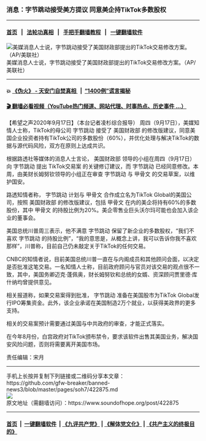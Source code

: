 ### 消息：字节跳动接受美方提议 同意美企持TikTok多数股权
------------------------

#### [首页](https://github.com/gfw-breaker/banned-news3/blob/master/README.md) &nbsp;&nbsp;|&nbsp;&nbsp; [法轮功真相](https://github.com/begood0513/basic/blob/master/README.md)  &nbsp;&nbsp;|&nbsp;&nbsp; [手把手翻墙教程](https://github.com/gfw-breaker/guides/wiki)  &nbsp;&nbsp;|&nbsp;&nbsp; [一键翻墙软件](https://github.com/gfw-breaker/nogfw/blob/master/README.md)  



<div><img alt="美媒消息人士说，字节跳动接受了美国财政部提出的TikTok交易修改方案。（AP/美联社）" src="https://img.soundofhope.org/2020-09/87u-1600381773720.jpeg"/>
<br/><figcaption class="caption">
 美媒消息人士说，字节跳动接受了美国财政部提出的TikTok交易修改方案。（AP/美联社）
</figcaption></div><hr/>

#### 💥 [《伪火》 - 天安门自焚真相 ](http://158.247.195.190:10000/videos/blog/weihuo.html)&nbsp; |&nbsp; [“1400例”谎言揭秘  ](http://158.247.195.190:10000/videos/blog/jiexi1400.html)

#### [ 🎬  翻墙必看视频（YouTube热门频道、网站代理、时事热点、历史事件 ...）](https://github.com/gfw-breaker/links/blob/master/banned.md)

<div><div class="Content__Wrapper sc-1bvya0-0 grZQxZ">
 <p class="meta-top">
  <span class="meta">
   【希望之声2020年9月17日】（本台记者凌杉综合报导）
  </span>
  周四（9月17日），美媒知情人士称，TikTok的母公司
  <ok href="/term/185063">
   字节跳动
  </ok>
  接受了
  <ok href="/term/1642">
   美国财政部
  </ok>
  的修改版建议，同意美国企业投资者持有TikTok公司的多数股份（60%），并优化处理与解决TikTok的数据与源代码风险，双方在原则上达成共识。
 </p>
 <p>
  根据路透社等媒体的消息人士言论，
  <ok href="/term/1642">
   美国财政部
  </ok>
  领导的小组在周四（9月17日）向
  <ok href="/term/185063">
   字节跳动
  </ok>
  提出
  <ok href="/term/367933">
   TikTok交易案
  </ok>
  的关键修订建议，而
  <ok href="/term/185063">
   字节跳动
  </ok>
  已经同意修改。本周，由美财长姆努钦领导的小组正在审查
  <ok href="/term/185063">
   字节跳动
  </ok>
  与
  <ok href="/term/9718">
   甲骨文
  </ok>
  的交易草案，以维护国安。
 </p>
 <div class="AD_Embed__Wrap-sc-1xslmin-0 igMuqX module desktop">
  <div>
  </div>
 </div>
 <p>
  路透知情者称，
  <ok href="/term/185063">
   字节跳动
  </ok>
  计划与
  <ok href="/term/9718">
   甲骨文
  </ok>
  合作成立名为TikTok Global的美国公司，按照
  <ok href="/term/1642">
   美国财政部
  </ok>
  的修改版建议，包括
  <ok href="/term/9718">
   甲骨文
  </ok>
  在内的美企将持有60%的多数股份，其中
  <ok href="/term/9718">
   甲骨文
  </ok>
  的持股比例为20%。美企零售业巨头沃尔玛可能也会加入该企业的董事会。
 </p>
 <p>
  美国总统川普周三表示，他不满意
  <ok href="/term/185063">
   字节跳动
  </ok>
  保留了新企业的多数股权，“我们不喜欢
  <ok href="/term/185063">
   字节跳动
  </ok>
  的持股比例”，“我的意思是，从概念上讲，我可以告诉你我不喜欢那样”，川普称，目前自己仍未敲定关于TikTok的任何交易。
 </p>
 <p>
  CNBC的知情者说，目前美国总统川普一直在与内阁成员和其他顾问会面，以决定是否批准这笔交易。一名知情人士称，目前政府顾问与官员对该交易的观点很不一致，其中，美国务卿迈克·蓬佩奥，财长姆努钦和总统的女婿、资深顾问贾里德·库什纳均曾提供意见。
 </p>
 <p>
  相关报道称，如果交易案得到批准，
  <ok href="/term/185063">
   字节跳动
  </ok>
  准备在美国股市为TikTok Global发行IPO筹集资金。此外，该企业承诺在美国制造2万个就业，以获得美政界的更多支持。
 </p>
 <p>
  相关的交易案预计需要通过美国与中共政府的审查，才能正式落实。
 </p>
 <p>
  在今年8月份，白宫政府对TikTok颁布禁令，要求该软件出售其美国业务，解决国安风险问题，否则将需要离开美国市场。
 </p>
 <p class="meta-btm">
  责任编辑：宋月
 </p>
</div>
</div>
<hr/>
手机上长按并复制下列链接或二维码分享本文章：<br/>
https://github.com/gfw-breaker/banned-news3/blob/master/pages/soh7/422875.md <br/>
<a href='https://github.com/gfw-breaker/banned-news3/blob/master/pages/soh7/422875.md'><img src='https://github.com/gfw-breaker/banned-news3/blob/master/pages/soh7/422875.md.png'/></a> <br/>
原文地址（需翻墙访问）：https://www.soundofhope.org/post/422875


------------------------
#### [首页](https://github.com/gfw-breaker/banned-news3/blob/master/README.md) &nbsp;|&nbsp; [一键翻墙软件](https://github.com/gfw-breaker/nogfw/blob/master/README.md) &nbsp;| [《九评共产党》](https://github.com/gfw-breaker/9ping.md/blob/master/README.md#九评之一评共产党是什么) | [《解体党文化》](https://github.com/gfw-breaker/jtdwh.md/blob/master/README.md) | [《共产主义的终极目的》](https://github.com/gfw-breaker/gczydzjmd.md/blob/master/README.md)


<img src='http://gfw-breaker.win/banned-news3/pages/soh7/422875.md' width='0px' height='0px'/>